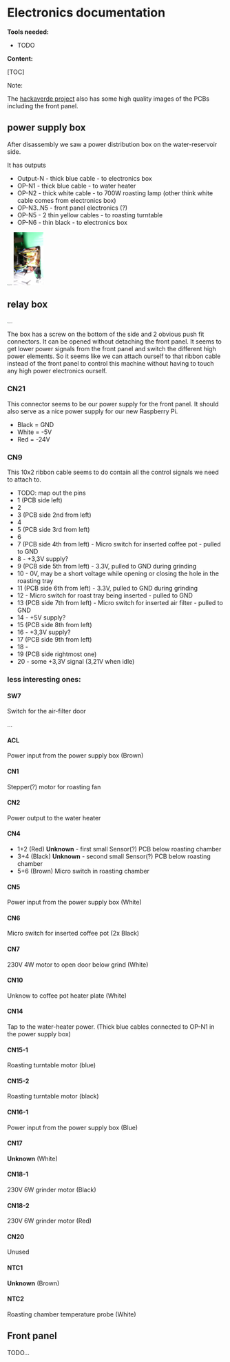 # Electronics documentation
**Tools needed:**

- TODO

**Content:**

[TOC]

Note:

The [hackaverde project](https://github.com/PostalBlab/hackaverde/tree/master/images) also has some high quality images of the PCBs including the front panel.

## power supply box

After disassembly we saw a power distribution box on the water-reservoir side.

It has outputs

* Output-N - thick blue cable - to electronics box
* OP-N1 - thick blue cable - to water heater
* OP-N2 - thick white cable - to 700W roasting lamp (other think white cable comes from electronics box)
* OP-N3..N5 - front panel electronics (?)
* OP-N5 - 2 thin yellow cables - to roasting turntable
* OP-N6 - thin black - to electronics box



<img src="..\Bonaverde_disassembly\opened_left.JPG" alt="opened_left" style="zoom:12%;" />

<img src="..\Bonaverde_disassembly\opened_power_electronics_box.JPG" alt="opened_power_electronics_box" style="zoom:12%;" />

## relay box

<img src="..\Bonaverde_disassembly\opened_right.JPG" alt="opened_right" style="zoom:12%;" />

The box has a screw on the bottom of the side and 2 obvious push fit connectors.
It can be opened without detaching the front panel.
It seems to get lower power signals from the front panel and switch the different high power elements.
So it seems like we can attach ourself to that ribbon cable instead of the front panel to control this machine without having to touch any high power electronics ourself.

### CN21

This connector seems to be our power supply for the front panel.
It should also serve as a nice power supply for our new Raspberry Pi.

* Black = GND
* White = -5V
* Red = -24V

### CN9

This 10x2 ribbon cable seems to do contain all the control signals we need to attach to.

* TODO: map out the pins
* 1 (PCB side left)
* 2
* 3 (PCB side 2nd from left)
* 4 
* 5 (PCB side 3rd from left)
* 6 
* 7 (PCB side 4th from left) - Micro switch for inserted coffee pot  - pulled to GND
* 8 - +3,3V supply?
* 9 (PCB side 5th from left) - 3.3V, pulled to GND during grinding
* 10 - 0V, may be a short voltage while opening or closing the hole in the roasting tray
* 11 (PCB side 6th from left) - 3.3V, pulled to GND during grinding
* 12 - Micro switch for roast tray being inserted  - pulled to GND
* 13 (PCB side 7th from left) - Micro switch for inserted air filter  - pulled to GND
* 14 - +5V supply?
* 15 (PCB side 8th from left)
* 16 - +3,3V supply?
* 17 (PCB side 9th from left)
* 18 -
* 19 (PCB side rightmost one)
* 20 - some +3,3V signal (3,21V when idle)

### less interesting ones:

#### SW7

Switch for the air-filter door

...

#### ACL

Power input from the power supply box (Brown)

#### CN1

Stepper(?) motor for roasting fan

#### CN2

Power output to the water heater

#### CN4

* 1+2 (Red) **Unknown** - first small Sensor(?) PCB below roasting chamber
* 3+4 (Black) **Unknown** - second small Sensor(?) PCB below roasting chamber
* 5+6 (Brown) Micro switch in roasting chamber

#### CN5

Power input from the power supply box (White)

#### CN6

Micro switch for inserted coffee pot (2x Black)

#### CN7

230V 4W motor to open door below grind (White)

#### CN10

Unknow to coffee pot heater plate (White)

#### CN14

Tap to the water-heater power. 
(Thick blue cables connected to OP-N1 in the power supply box)

#### CN15-1

Roasting turntable motor (blue)

#### CN15-2

Roasting turntable motor (black)

#### CN16-1

Power input from the power supply box (Blue)

#### CN17

**Unknown** (White)

#### CN18-1

230V 6W grinder motor (Black) 

#### CN18-2

230V 6W grinder motor (Red)

#### CN20

Unused

#### NTC1

**Unknown** (Brown)

#### NTC2

Roasting chamber temperature probe (White)

## Front panel

TODO...
